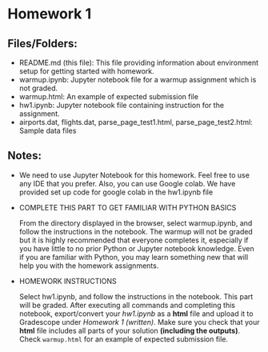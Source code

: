 # Homework 1

## Files/Folders:

* README.md (this file): This file providing information about environment setup for getting started with homework.
* warmup.ipynb: Jupyter notebook file for a warmup assignment which is not graded. 
* warmup.html: An example of expected submission file
* hw1.ipynb: Jupyter notebook file containing instruction for the assignment.
* airports.dat, flights.dat, parse_page_test1.html, parse_page_test2.html: Sample data files



## Notes:

* We need to use Jupyter Notebook for this homework. Feel free to use any IDE that you prefer. Also, you can use Google colab. We have provided set up code for google colab in the hw1.ipynb file


* COMPLETE THIS PART TO GET FAMILIAR WITH PYTHON BASICS

    From the directory displayed in the browser, select warmup.ipynb, and follow the instructions in the notebook. The warmup will not be graded but it is highly recommended that everyone completes it, especially if you have little to no prior Python or Jupyter notebook knowledge.  Even if you are familiar with Python, you may learn something new that will help you with the homework assignments.


* HOMEWORK INSTRUCTIONS

    Select hw1.ipynb, and follow the instructions in the notebook. This part will be graded. After executing all commands and completing this notebook, export/convert your *hw1.ipynb* as a **html** file and upload it to Gradescope under *Homework 1 (written)*. Make sure you check that your **html** file includes all parts of your solution **(including the outputs)**. Check `warmup.html` for an example of expected submission file.

